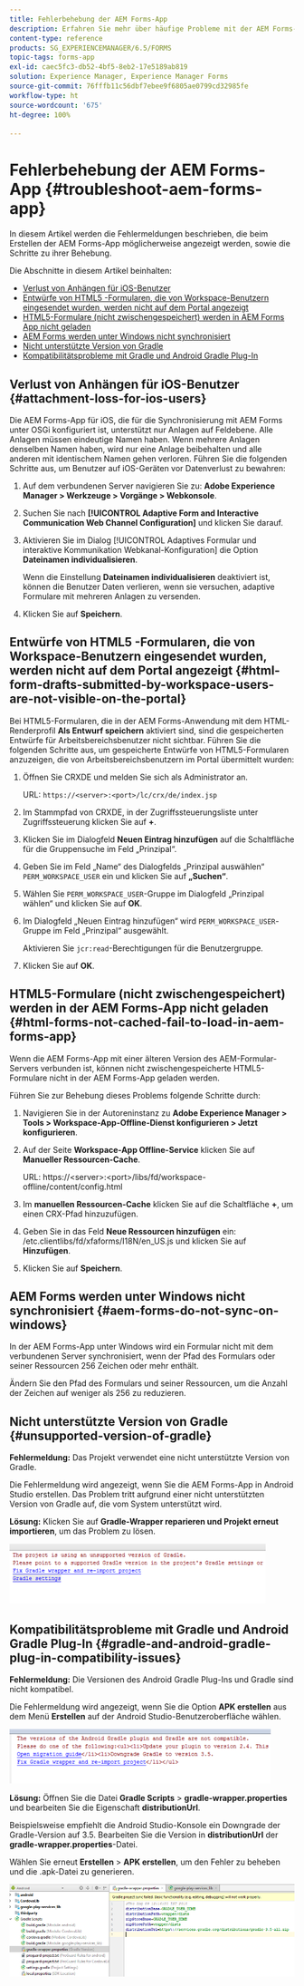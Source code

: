 ```yaml
---
title: Fehlerbehebung der AEM Forms-App
description: Erfahren Sie mehr über häufige Probleme mit der AEM Forms-App und wie Sie diese beheben können.
content-type: reference
products: SG_EXPERIENCEMANAGER/6.5/FORMS
topic-tags: forms-app
exl-id: caec5fc3-db52-4bf5-8eb2-17e5189ab819
solution: Experience Manager, Experience Manager Forms
source-git-commit: 76fffb11c56dbf7ebee9f6805ae0799cd32985fe
workflow-type: ht
source-wordcount: '675'
ht-degree: 100%

---
```


# Fehlerbehebung der AEM Forms-App {#troubleshoot-aem-forms-app}

In diesem Artikel werden die Fehlermeldungen beschrieben, die beim Erstellen der AEM Forms-App möglicherweise angezeigt werden, sowie die Schritte zu ihrer Behebung.

Die Abschnitte in diesem Artikel beinhalten:

* [Verlust von Anhängen für iOS-Benutzer](/help/forms/using/issues-aem-forms-app.md#attachment-loss-for-ios-users)
* [Entwürfe von HTML5 -Formularen, die von Workspace-Benutzern eingesendet wurden, werden nicht auf dem Portal angezeigt](/help/forms/using/issues-aem-forms-app.md#html-form-drafts-submitted-by-workspace-users-are-not-visible-on-the-portal)
* [HTML5-Formulare (nicht zwischengespeichert) werden in AEM Forms App nicht geladen](/help/forms/using/issues-aem-forms-app.md#html-forms-not-cached-fail-to-load-in-aem-forms-app)
* [AEM Forms werden unter Windows nicht synchronisiert](/help/forms/using/issues-aem-forms-app.md#aem-forms-do-not-sync-on-windows)
* [Nicht unterstützte Version von Gradle](/help/forms/using/issues-aem-forms-app.md#unsupported-version-of-gradle)
* [Kompatibilitätsprobleme mit Gradle und Android Gradle Plug-In](/help/forms/using/issues-aem-forms-app.md#gradle-and-android-gradle-plug-in-compatibility-issues)

## Verlust von Anhängen für iOS-Benutzer {#attachment-loss-for-ios-users}

Die AEM Forms-App für iOS, die für die Synchronisierung mit AEM Forms unter OSGi konfiguriert ist, unterstützt nur Anlagen auf Feldebene. Alle Anlagen müssen eindeutige Namen haben. Wenn mehrere Anlagen denselben Namen haben, wird nur eine Anlage beibehalten und alle anderen mit identischem Namen gehen verloren. Führen Sie die folgenden Schritte aus, um Benutzer auf iOS-Geräten vor Datenverlust zu bewahren:

1. Auf dem verbundenen Server navigieren Sie zu: **Adobe Experience Manager > Werkzeuge > Vorgänge > Webkonsole**.
1. Suchen Sie nach **[!UICONTROL Adaptive Form and Interactive Communication Web Channel Configuration]** und klicken Sie darauf.
1. Aktivieren Sie im Dialog [!UICONTROL Adaptives Formular und interaktive Kommunikation Webkanal-Konfiguration] die Option **Dateinamen individualisieren**.

   Wenn die Einstellung **Dateinamen individualisieren** deaktiviert ist, können die Benutzer Daten verlieren, wenn sie versuchen, adaptive Formulare mit mehreren Anlagen zu versenden.

1. Klicken Sie auf **Speichern**.

## Entwürfe von HTML5 -Formularen, die von Workspace-Benutzern eingesendet wurden, werden nicht auf dem Portal angezeigt {#html-form-drafts-submitted-by-workspace-users-are-not-visible-on-the-portal}

Bei HTML5-Formularen, die in der AEM Forms-Anwendung mit dem HTML-Renderprofil **Als Entwurf speichern** aktiviert sind, sind die gespeicherten Entwürfe für Arbeitsbereichsbenutzer nicht sichtbar. Führen Sie die folgenden Schritte aus, um gespeicherte Entwürfe von HTML5-Formularen anzuzeigen, die von Arbeitsbereichsbenutzern im Portal übermittelt wurden:

1. Öffnen Sie CRXDE und melden Sie sich als Administrator an.

   URL: `https://<server>:<port>/lc/crx/de/index.jsp`

1. Im Stammpfad von CRXDE, in der Zugriffssteuerungsliste unter Zugriffssteuerung klicken Sie auf **+**.
1. Klicken Sie im Dialogfeld **Neuen Eintrag hinzufügen** auf die Schaltfläche für die Gruppensuche im Feld „Prinzipal“.
1. Geben Sie im Feld „Name“ des Dialogfelds „Prinzipal auswählen“ `PERM_WORKSPACE_USER` ein und klicken Sie auf **„Suchen“**. 
1. Wählen Sie `PERM_WORKSPACE_USER`-Gruppe im Dialogfeld „Prinzipal wählen“ und klicken Sie auf **OK**.
1. Im Dialogfeld „Neuen Eintrag hinzufügen“ wird `PERM_WORKSPACE_USER`-Gruppe im Feld „Prinzipal“ ausgewählt.

    Aktivieren Sie `jcr:read`-Berechtigungen für die Benutzergruppe.

1. Klicken Sie auf **OK**.

## HTML5-Formulare (nicht zwischengespeichert) werden in der AEM Forms-App nicht geladen {#html-forms-not-cached-fail-to-load-in-aem-forms-app}

Wenn die AEM Forms-App mit einer älteren Version des AEM-Formular-Servers verbunden ist, können nicht zwischengespeicherte HTML5-Formulare nicht in der AEM Forms-App geladen werden.

Führen Sie zur Behebung dieses Problems folgende Schritte durch:

1. Navigieren Sie in der Autoreninstanz zu **Adobe Experience Manager > Tools > Workspace-App-Offline-Dienst konfigurieren > Jetzt konfigurieren**.
1. Auf der Seite **Workspace-App Offline-Service** klicken Sie auf **Manueller Ressourcen-Cache**.

   URL: https://&lt;server>:&lt;port>/libs/fd/workspace-offline/content/config.html

1. Im **manuellen Ressourcen-Cache** klicken Sie auf die Schaltfläche **+**, um einen CRX-Pfad hinzuzufügen.
1. Geben Sie in das Feld **Neue Ressourcen hinzufügen** ein: /etc.clientlibs/fd/xfaforms/I18N/en_US.js und klicken Sie auf **Hinzufügen**.
1. Klicken Sie auf **Speichern**.

## AEM Forms werden unter Windows nicht synchronisiert {#aem-forms-do-not-sync-on-windows}

In der AEM Forms-App unter Windows wird ein Formular nicht mit dem verbundenen Server synchronisiert, wenn der Pfad des Formulars oder seiner Ressourcen 256 Zeichen oder mehr enthält.

Ändern Sie den Pfad des Formulars und seiner Ressourcen, um die Anzahl der Zeichen auf weniger als 256 zu reduzieren.

## Nicht unterstützte Version von Gradle {#unsupported-version-of-gradle}

**Fehlermeldung:** Das Projekt verwendet eine nicht unterstützte Version von Gradle.

Die Fehlermeldung wird angezeigt, wenn Sie die AEM Forms-App in Android Studio erstellen. Das Problem tritt aufgrund einer nicht unterstützten Version von Gradle auf, die vom System unterstützt wird.

**Lösung:** Klicken Sie auf **Gradle-Wrapper reparieren und Projekt erneut importieren**, um das Problem zu lösen.

![gradle_unsupported_version](assets/gradle_unsupported_version.png)

## Kompatibilitätsprobleme mit Gradle und Android Gradle Plug-In {#gradle-and-android-gradle-plug-in-compatibility-issues}

**Fehlermeldung:** Die Versionen des Android Gradle Plug-Ins und Gradle sind nicht kompatibel.

Die Fehlermeldung wird angezeigt, wenn Sie die Option **APK erstellen** aus dem Menü **Erstellen** auf der Android Studio-Benutzeroberfläche wählen.

![gradle_plugin_compatibility](assets/gradle_plugin_compatibility.png)

**Lösung:** Öffnen Sie die Datei **Gradle Scripts** > **gradle-wrapper.properties** und bearbeiten Sie die Eigenschaft **distributionUrl**.

Beispielsweise empfiehlt die Android Studio-Konsole ein Downgrade der Gradle-Version auf 3.5. Bearbeiten Sie die Version in **distributionUrl** der **gradle-wrapper.properties**-Datei.

Wählen Sie erneut **Erstellen** > **APK erstellen**, um den Fehler zu beheben und die .apk-Datei zu generieren.

![gradle_wrapper_properties](assets/gradle_wrapper_properties.png)

